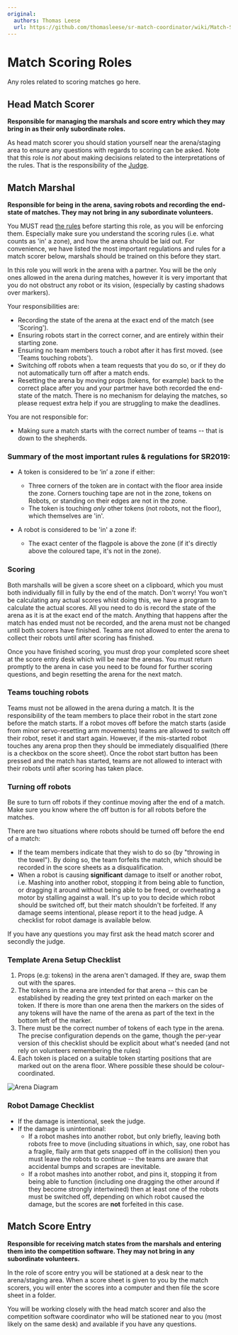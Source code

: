 ```yaml
---
original:
  authors: Thomas Leese
  url: https://github.com/thomasleese/sr-match-coordinator/wiki/Match-Scoring
---
```

# Match Scoring Roles

Any roles related to scoring matches go here.

## Head Match Scorer

**Responsible for managing the marshals and score entry which they may bring in as their only subordinate roles.**

As head match scorer you should station yourself near the arena/staging area to ensure any questions with regards to scoring can be asked.
Note that this role is _not_ about making decisions related to the interpretations of the rules. That is the responsibility of the [Judge](/competition/matches/judging).

## Match Marshal

**Responsible for being in the arena, saving robots and recording the end-state of matches. They may not bring in any subordinate volunteers.**

You MUST read [the rules](https://www.studentrobotics.org/docs/rules/) before starting this role, as you will be enforcing them. Especially make sure you understand the scoring rules (i.e. what counts as 'in' a zone), and how the arena should be laid out. For convenience, we have listed the most important regulations and rules for a match scorer below, marshals should be trained on this before they start.

In this role you will work in the arena with a partner. You will be the only ones allowed in the arena during matches, however it is very important that you do not obstruct any robot or its vision, (especially by casting shadows over markers).

Your responsibilities are:
- Recording the state of the arena at the exact end of the match (see 'Scoring').
- Ensuring robots start in the correct corner, and are entirely within their starting zone.
- Ensuring no team members touch a robot after it has first moved. (see 'Teams touching robots').
- Switching off robots when a team requests that you do so, or if they do not automatically turn off after a match ends.
- Resetting the arena by moving props (tokens, for example) back to the correct place after you and your partmer have both recorded the end-state of the match. There is no mechanism for delaying the matches, so please request extra help if you are struggling to make the deadlines.

You are not responsible for:
- Making sure a match starts with the correct number of teams -- that is down to the shepherds.

### Summary of the most important rules & regulations for SR2019:

- A token is considered to be ‘in’ a zone if either:
  - Three corners of the token are in contact with the floor area inside the zone. Corners touching tape are not in the zone, tokens on Robots, or standing on their edges are not in the zone.
  - The token is touching *only* other tokens (not robots, not the floor), which themselves are 'in'.

- A robot is considered to be 'in' a zone if:
  - The exact center of the flagpole is above the zone (if it's directly above the coloured tape, it's not in the zone).

### Scoring

Both marshalls will be given a score sheet on a clipboard, which you must both individually fill in fully by the end of the match. Don't worry! You won't be calculating any actual scores whist doing this, we have a program to calculate the actual scores. All you need to do is record the state of the arena  as it is at the exact end of the match. Anything that happens after the match has ended must not be recorded, and the arena must not be changed until both scorers have finished. Teams are not allowed to enter the arena to collect their robots until after scoring has finished.

Once you have finished scoring, you must drop your completed score sheet at the score entry desk which will be near the arenas. You must return promptly to the arena in case you need to be found for further scoring questions, and begin resetting the arena for the next match.

### Teams touching robots

Teams must not be allowed in the arena during a match. It is the responsibility of the team members to place their robot in the start zone before the match starts. If a robot moves off before the match starts (aside from minor servo-resetting arm movements) teams are allowed to switch off their robot, reset it and start again. However, if the mis-started robot touches any arena prop then they should be immediately disqualified (there is a checkbox on the score sheet). Once the robot start button has been pressed and the match has started, teams are not allowed to interact with their robots until after scoring has taken place.

### Turning off robots

Be sure to turn off robots if they continue moving after the end of a match. Make sure you know where the off button is for all robots before the matches.

There are two situations where robots should be turned off before the end of a match:
- If the team members indicate that they wish to do so (by "throwing in the towel"). By doing so, the team forfeits the match, which should be recorded in the score sheets as a disqualification.
- When a robot is causing **significant** damage to itself or another robot, i.e. Mashing into another robot, stopping it from being able to function, or dragging it around without being able to be freed, or overheating a motor by stalling against a wall. It's up to you to decide which robot should be switched off, but their match shouldn't be forfeited. If any damage seems intentional, please report it to the head judge. A checklist for robot damage is available below.

If you have any questions you may first ask the head match scorer and secondly the judge.

### Template Arena Setup Checklist

1. Props (e.g: tokens) in the arena aren't damaged. If they are, swap them out with the spares.
2. The tokens in the arena are intended for that arena -- this can be established by reading the grey text printed on each marker on the token.
   If there is more than one arena then the markers on the sides of any tokens will have the name of the arena as part of the text in the bottom left of the marker.
3. There must be the correct number of tokens of each type in the arena. The precise configuration depends on the game, though the per-year version of this checklist should be explicit about what's needed (and not rely on volunteers remembering the rules)
4. Each token is placed on a suitable token starting positions that are marked out on the arena floor. Where possible these should be colour-coordinated.

![Arena Diagram](https://user-images.githubusercontent.com/2551763/55267652-ccb33200-5283-11e9-8a5b-68ffc4026516.png)

### Robot Damage Checklist

- If the damage is intentional, seek the judge.
- If the damage is unintentional:
  - If a robot mashes into another robot, but only briefly, leaving both robots free to move (including situations in which, say, one robot has a fragile, flaily arm that gets snapped off in the collision) then you must leave the robots to continue -- the teams are aware that accidental bumps and scrapes are inevitable.
  - If a robot mashes into another robot, and pins it, stopping it from being able to function (including one dragging the other around if they become strongly intertwined) then at least one of the robots must be switched off, depending on which robot caused the damage, but the scores are **not** forfeited in this case.

## Match Score Entry

**Responsible for receiving match states from the marshals and entering them into the competition software. They may not bring in any subordinate volunteers.**

In the role of score entry you will be stationed at a desk near to the arena/staging area. When a score sheet is given to you by the match scorers, you will enter the scores into a computer and then file the score sheet in a folder.

You will be working closely with the head match scorer and also the competition software coordinator who will be stationed near to you (most likely on the same desk) and available if you have any questions.

